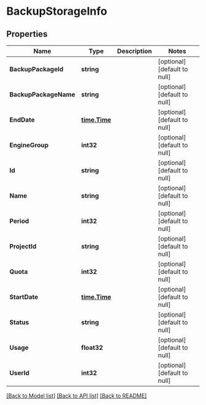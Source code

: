 # BackupStorageInfo

## Properties
Name | Type | Description | Notes
------------ | ------------- | ------------- | -------------
**BackupPackageId** | **string** |  | [optional] [default to null]
**BackupPackageName** | **string** |  | [optional] [default to null]
**EndDate** | [**time.Time**](time.Time.md) |  | [optional] [default to null]
**EngineGroup** | **int32** |  | [optional] [default to null]
**Id** | **string** |  | [optional] [default to null]
**Name** | **string** |  | [optional] [default to null]
**Period** | **int32** |  | [optional] [default to null]
**ProjectId** | **string** |  | [optional] [default to null]
**Quota** | **int32** |  | [optional] [default to null]
**StartDate** | [**time.Time**](time.Time.md) |  | [optional] [default to null]
**Status** | **string** |  | [optional] [default to null]
**Usage** | **float32** |  | [optional] [default to null]
**UserId** | **int32** |  | [optional] [default to null]

[[Back to Model list]](../README.md#documentation-for-models) [[Back to API list]](../README.md#documentation-for-api-endpoints) [[Back to README]](../README.md)


